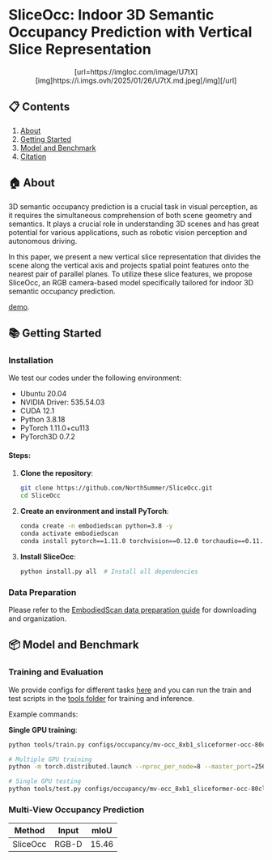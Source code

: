 # SliceOcc: Indoor 3D Semantic Occupancy Prediction with Vertical Slice Representation

<p align="center">
  [url=https://imgloc.com/image/U7tX][img]https://i.imgs.ovh/2025/01/26/U7tX.md.jpeg[/img][/url]
</p>

## 📋 Contents

1. [About](#🏠-about)
2. [Getting Started](#📚-getting-started)
3. [Model and Benchmark](#📦-model-and-benchmark)
4. [Citation](#🔗-citation)

## 🏠 About

3D semantic occupancy prediction is a crucial task in visual perception, as it requires the simultaneous comprehension of both scene geometry and semantics. It plays a crucial role in understanding 3D scenes and has great potential for various applications, such as robotic vision perception and autonomous driving.

In this paper, we present a new vertical slice representation that divides the scene along the vertical axis and projects spatial point features onto the nearest pair of parallel planes. To utilize these slice features, we propose SliceOcc, an RGB camera-based model specifically tailored for indoor 3D semantic occupancy prediction.

[demo](https://tai-wang.github.io/embodiedscan).

## 📚 Getting Started

### Installation

We test our codes under the following environment:

- Ubuntu 20.04
- NVIDIA Driver: 535.54.03
- CUDA 12.1
- Python 3.8.18
- PyTorch 1.11.0+cu113
- PyTorch3D 0.7.2

#### Steps:

1. **Clone the repository**:
    ```bash
    git clone https://github.com/NorthSummer/SliceOcc.git
    cd SliceOcc
    ```

2. **Create an environment and install PyTorch**:
    ```bash
    conda create -n embodiedscan python=3.8 -y
    conda activate embodiedscan
    conda install pytorch==1.11.0 torchvision==0.12.0 torchaudio==0.11.0 cudatoolkit=11.3 -c pytorch
    ```

3. **Install SliceOcc**:
    ```bash
    python install.py all  # Install all dependencies
    ```

### Data Preparation

Please refer to the [EmbodiedScan data preparation guide](https://github.com/OpenRobotLab/EmbodiedScan/tree/main/data) for downloading and organization.

## 📦 Model and Benchmark

### Training and Evaluation

We provide configs for different tasks [here](configs/) and you can run the train and test scripts in the [tools folder](tools/) for training and inference.

Example commands:

**Single GPU training**:
```bash
python tools/train.py configs/occupancy/mv-occ_8xb1_sliceformer-occ-80class.py --work-dir=work_dirs/sliceocc

# Multiple GPU training
python -m torch.distributed.launch --nproc_per_node=8 --master_port=25622 tools/train.py configs/occupancy/mv-occ_8xb1_sliceformer-occ-80class.py --launcher='pytorch' --work-dir=work_dirs/sliceocc
```

```bash
# Single GPU testing
python tools/test.py configs/occupancy/mv-occ_8xb1_sliceformer-occ-80class.py work_dirs/sliceocc/epoch_24.pth

```

### Multi-View Occupancy Prediction

| Method | Input | mIoU | 
|:------:|:-----:|:----:|
| SliceOcc | RGB-D | 15.46| 





